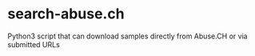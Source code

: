 # search-abuse.ch
Python3 script that can download samples directly from Abuse.CH or via submitted URLs 
